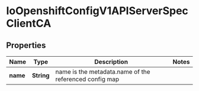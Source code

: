 
# IoOpenshiftConfigV1APIServerSpecClientCA

## Properties
Name | Type | Description | Notes
------------ | ------------- | ------------- | -------------
**name** | **String** | name is the metadata.name of the referenced config map | 



